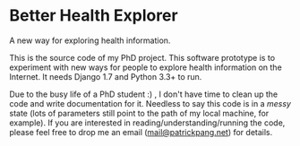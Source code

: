 # Better Health Explorer
A new way for exploring health information.

This is the source code of my PhD project. This software prototype is to experiment with new ways for people to explore health information on the Internet. It needs Django 1.7 and Python 3.3+ to run.

Due to the busy life of a PhD student :) , I don't have time to clean up the code and write documentation for it. Needless to say this code is in a *messy* state (lots of parameters still point to the path of my local machine, for example). If you are interested in reading/understanding/running the code, please feel free to drop me an email (mail@patrickpang.net) for details.
